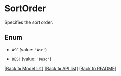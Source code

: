 # SortOrder

Specifies the sort order.

## Enum

* `ASC` (value: `'Asc'`)

* `DESC` (value: `'Desc'`)

[[Back to Model list]](../README.md#documentation-for-models) [[Back to API list]](../README.md#documentation-for-api-endpoints) [[Back to README]](../README.md)


